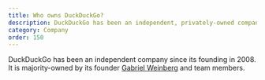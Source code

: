```yaml
---
title: Who owns DuckDuckGo?
description: DuckDuckGo has been an independent, privately-owned company since 2008.
category: Company
order: 150
---
```


DuckDuckGo has been an independent company since its founding in 2008. It is majority-owned by its founder [Gabriel Weinberg](https://twitter.com/yegg) and team members.
